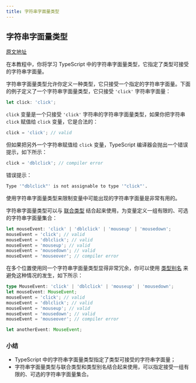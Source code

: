 ```yaml
---
title: 字符串字面量类型
---
```


## 字符串字面量类型

[原文地址](https://www.typescripttutorial.net/typescript-tutorial/typescript-string-literal-types/)

在本教程中，你将学习 TypeScript 中的字符串字面量类型，它指定了类型可接受的字符串字面量。

字符串字面量类型允许你定义一种类型，它只接受一个指定的字符串字面量。下面的例子定义了一个字符串字面量类型，它只接受 `'click'` 字符串字面量：

```ts
let click: 'click';
```

`click` 变量是一个只接受 `'click'` 字符串的字符串字面量类型，如果你把字符串 `click` 赋值给 `click` 变量，它是合法的：

```ts
click = 'click'; // valid
```

但如果把另外一个字符串赋值给 `click` 变量，TypeScript 编译器会抛出一个错误提示，如下所示：

```ts
click = 'dblclick'; // compiler error
```

错误提示：

```sh
Type '"dblclick"' is not assignable to type '"click"'.
```

使用字符串字面量类型来限制变量中可能出现的字符串字面量是非常有用的。

字符串字面量类型可以与 [联合类型](/2-basic-types/12-union-type/) 结合起来使用，为变量定义一组有限的、可选的字符串字面量集合：

```ts
let mouseEvent: 'click' | 'dblclick' | 'mouseup' | 'mousedown';
mouseEvent = 'click'; // valid
mouseEvent = 'dblclick'; // valid
mouseEvent = 'mouseup'; // valid
mouseEvent = 'mousedown'; // valid
mouseEvent = 'mouseover'; // compiler error
```

在多个位置使用同一个字符串字面量类型显得非常冗余，你可以使用 [类型别名](/2-basic-types/13-type-aliases/) 来避免这种情况的发生，如下所示：

```ts
type MouseEvent: 'click' | 'dblclick' | 'mouseup' | 'mousedown';
let mouseEvent: MouseEvent;
mouseEvent = 'click'; // valid
mouseEvent = 'dblclick'; // valid
mouseEvent = 'mouseup'; // valid
mouseEvent = 'mousedown'; // valid
mouseEvent = 'mouseover'; // compiler error

let anotherEvent: MouseEvent;
```

### 小结

- TypeScript 中的字符串字面量类型指定了类型可接受的字符串字面量；
- 字符串字面量类型与联合类型和类型别名结合起来使用，可以指定接受一组有限的、可选的字符串字面量集合。
